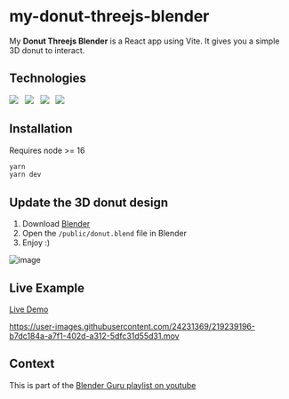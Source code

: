 # my-donut-threejs-blender

My **Donut Threejs Blender** is a React app using Vite. It gives you a simple 3D donut to interact.

## Technologies

<p>
    <img src="https://img.shields.io/badge/vite-%23646CFF.svg?style=for-the-badge&logo=vite&logoColor=white" />
    &nbsp;
    <img src="https://img.shields.io/badge/react-%2320232a.svg?style=for-the-badge&logo=react&logoColor=%2361DAFB" />
    &nbsp;
    <img src="https://img.shields.io/badge/threejs-black?style=for-the-badge&logo=three.js&logoColor=white" />
    &nbsp;
    <img src="https://img.shields.io/badge/blender-%23F5792A.svg?style=for-the-badge&logo=blender&logoColor=white" />
</p>

## Installation

Requires node >= 16

```bash
yarn
yarn dev
```

## Update the 3D donut design

1. Download [Blender](https://www.blender.org/)
2. Open the `/public/donut.blend` file in Blender
3. Enjoy :)

![image](https://user-images.githubusercontent.com/24231369/219242446-bb96dec9-8a8a-4e4e-b05d-6760604348aa.png)


## Live Example

[Live Demo](https://my-donut-threejs-blender.vercel.app/)



https://user-images.githubusercontent.com/24231369/219239196-b7dc184a-a7f1-402d-a312-5dfc31d55d31.mov



## Context

This is part of the [Blender Guru playlist on youtube](https://www.youtube.com/watch?v=nIoXOplUvAw&list=PLjEaoINr3zgFX8ZsChQVQsuDSjEqdWMAD)
